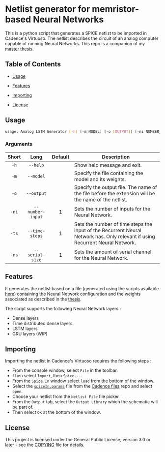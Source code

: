 # Netlist generator for memristor-based Neural Networks

This is a python script that generates a SPICE netlist to be imported in Cadence's Virtuoso. The netlist describes the circuit of an analog computer capable of running Neural Networks. This repo is a companion of my [master thesis](https://github.com/bicheTortue/MSc-thesis/releases/download/Final/thesis.pdf).


## Table of Contents

- [Usage](#usage)

- [Features](#features)

- [Importing](#importing)

- [License](#license)


## Usage

```bash
usage: Analog LSTM Generator [-h] [-m MODEL] [-o [OUTPUT]] [-ni NUMBER_INPUT] [-ts TIME_STEPS] [-ns SERIAL_SIZE]
```

### Arguments

| Short | Long | Default | Description |
|:-----:|:----------:|:--------:|-------------------------------------------------------------------------------------------------------------------------------|
|`-h`|`--help`||Show help message and exit.|
|`-m`|`--model`||Specify the file containing the model and its weights.|
|`-o`|`--output`|<stdout>|Specify the output file. The name of the file before the extension will be the name of the netlist.|
|`-ni`|`--number-input`|1|Sets the number of inputs for the Neural Network.|
|`-ts`|`--time-steps`|1|Sets the number of time steps the input of the Recurrent Neural Network has. Only relevant if using Recurrent Neural Network.|
|`-ns`|`--serial-size`|1|Sets the amount of serial channel for the Neural Network.|

## Features

It generates the netlist based on a file (generated using the scripts available [here](../../../weights-generator)) containing the Neural Network configuration and the weights associated as described in the [thesis](https://github.com/bicheTortue/MSc-thesis/releases/download/Final/thesis.pdf).

The script supports the following Neural Network layers :

- Dense layers
- Time distributed dense layers
- LSTM layers
- GRU layers (WIP)


## Importing

Importing the netlist in Cadence's Virtuoso requires the following steps :

- From the console window, select `File` in the toolbar.
- Then select `Import`, then `Spice...`.
- From the `Spice In` window select `load` from the bottom of the window.
- Select the [`spiceIn.params`](../../../cadence-files/blob/main/spiceIn.params) file from the [Cadence files](../../../cadence-files) repo and select `open`.
- Choose your netlist from the `Netlist File` file picker.
- From the `Output` tab, select the `Output Library` which the schematic will be part of.
- Then select `OK` at the bottom of the window.

## License

This project is licensed under the General Public License, version 3.0 or later - see the [COPYING](./COPYING) file for details.
